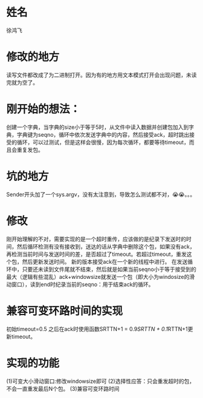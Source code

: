 # 姓名
徐鸿飞

# 修改的地方
读写文件都改成了为二进制打开。因为有的地方用文本模式打开会出现问题，未读完就为空了。

# 刚开始的想法：
创建一个字典，当字典的size小于等于5时，从文件中读入数据并创建包加入到字典，字典键为seqno，循环中依次发送字典中的内容，然后接受ack，超时跳出接受的循环，可以过测试，但是这样会很慢，因为每次循环，都要等待timeout，而且会重复发包。

# 坑的地方
Sender开头加了一个sys.argv，没有太注意到，导致怎么测试都不对，😭😭。。。

# 修改
刚开始理解的不对，需要实现的是一个超时重传，应该做的是纪录下发送时的时间，然后循环检测有没有接收到，送达的话从字典中删除这个包，如果没有ack，再检测当前时间与发送时间的差，是否超过了timeout。若超过timeout，重发这个包，然后更新发送时间。
新的版本接受ack在一个新的线程中进行。
在发送循环中，只要还未读到文件尾就不结束，然后就是如果当前seqno小于等于接受到的最大（逻辑有些混乱）ack+windowsize就发送一个包（即大小为windosize的滑动窗口），读到end时纪录当前的seqno：用于结束ack的循环。

# 兼容可变环路时间的实现
初始timeout=0.5
之后在ack时使用函数SRTTN+1 = 0.9*SRTTN + 0.1*RTTN+1更新timeout。

# 实现的功能
(1)可变大小滑动窗口:修改windowsize即可
(2)选择性应答：只会重发超时的包，不会一直重发最后N个包。
(3)兼容可变环路时间